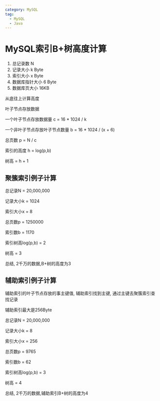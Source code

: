 ```yaml
---
category: MySQL
tag:
  - MySQL
  - Java
---
```



# MySQL索引B+树高度计算

1. 总记录数 N
2. 记录大小 k Byte
3. 索引大小 x Byte
4. 数据库指针大小 6 Byte
5. 数据库页大小  16KB

从底往上计算高度

叶子节点存放数据

一个叶子节点存放数据量 c = 16 * 1024 / k

一个非叶子节点存放叶子节点数量 b = 16 * 1024 / (x + 6)

总页数 p = N / c

索引的高度 h = log(p,b)

树高 = h + 1



## 聚簇索引例子计算

总记录N = 20,000,000 

记录大小k = 1024 

索引大小x = 8 

总页数p = 1250000

索引数b = 1170

索引树高log(p,b) = 2

树高 = 3

总结, 2千万的数据,B+树的高度为3


## 辅助索引例子计算
辅助索引的叶子节点存放的事主键值, 辅助索引找到主键, 通过主键去聚簇索引查找记录

辅助索引最大是256Byte

总记录N = 20,000,000

记录大小k = 8 

索引大小x = 256

总页数p = 9765

索引数b = 62

索引树高log(p,b) = 3

树高 = 4

总结, 2千万的数据,辅助索引B+树的高度为4





